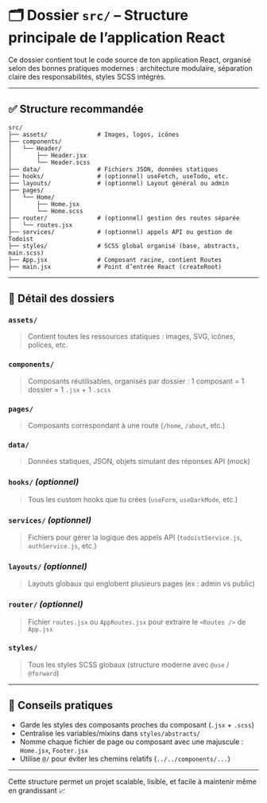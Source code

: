 # 🗂️ Dossier `src/` – Structure principale de l’application React

Ce dossier contient tout le code source de ton application React, organisé selon des bonnes pratiques modernes : architecture modulaire, séparation claire des responsabilités, styles SCSS intégrés.

---

## ✅ Structure recommandée

```
src/
├── assets/              # Images, logos, icônes
├── components/
│   └── Header/
│       ├── Header.jsx
│       └── Header.scss
├── data/                # Fichiers JSON, données statiques
├── hooks/               # (optionnel) useFetch, useTodo, etc.
├── layouts/             # (optionnel) Layout général ou admin
├── pages/
│   └── Home/
│       ├── Home.jsx
│       └── Home.scss
├── router/              # (optionnel) gestion des routes séparée
│   └── routes.jsx
├── services/            # (optionnel) appels API ou gestion de Todoist
├── styles/              # SCSS global organisé (base, abstracts, main.scss)
├── App.jsx              # Composant racine, contient Routes
├── main.jsx             # Point d’entrée React (createRoot)

```

---

## 📁 Détail des dossiers

### `assets/`

> Contient toutes les ressources statiques : images, SVG, icônes, polices, etc.

### `components/`

> Composants réutilisables, organisés par dossier : 1 composant = 1 dossier = 1 `.jsx` + 1 `.scss`

### `pages/`

> Composants correspondant à une route (`/home`, `/about`, etc.)

### `data/`

> Données statiques, JSON, objets simulant des réponses API (mock)

### `hooks/` _(optionnel)_

> Tous les custom hooks que tu crées (`useForm`, `useDarkMode`, etc.)

### `services/` _(optionnel)_

> Fichiers pour gérer la logique des appels API (`todoistService.js`, `authService.js`, etc.)

### `layouts/` _(optionnel)_

> Layouts globaux qui englobent plusieurs pages (ex : admin vs public)

### `router/` _(optionnel)_

> Fichier `routes.jsx` ou `AppRoutes.jsx` pour extraire le `<Routes />` de `App.jsx`

### `styles/`

> Tous les styles SCSS globaux (structure moderne avec `@use` / `@forward`)

---

## 🧠 Conseils pratiques

- Garde les styles des composants proches du composant (`.jsx` + `.scss`)
- Centralise les variables/mixins dans `styles/abstracts/`
- Nomme chaque fichier de page ou composant avec une majuscule : `Home.jsx`, `Footer.jsx`
- Utilise `@/` pour éviter les chemins relatifs (`../../components/...`)

---

Cette structure permet un projet scalable, lisible, et facile à maintenir même en grandissant 📈
